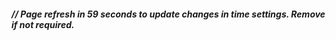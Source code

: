 <!-- CTFd countdown start -->
<h5 class="text-center">
<p id="ctfd"></p>
  // Page refresh in 59 seconds to update changes in time settings. Remove if not required.
<meta http-equiv="refresh" content="59" />
<script>
  // Set the date and time for both countdowns
  var countDownDate1 = new Date("{{ctf_start}}").getTime();
  var countDownDate2 = new Date("{{ctf_end}}").getTime();
  var currentCountdown = countDownDate1; // Start with first countdown
  var countdownText = document.getElementById("ctfd");

  function updateCountdown() {
    // Get today's date and time
    var now = new Date().getTime();
    
    // Find the distance between now and the current countdown date
    var distance = currentCountdown - now;
    
    // Time calculations for days, hours, minutes, and seconds
    var days = Math.floor(distance / (1000 * 60 * 60 * 24));
    var hours = Math.floor((distance % (1000 * 60 * 60 * 24)) / (1000 * 60 * 60));
    var minutes = Math.floor((distance % (1000 * 60 * 60)) / (1000 * 60));
    var seconds = Math.floor((distance % (1000 * 60)) / 1000);
    
    // Output the result with additional text based on current countdown
    var countdownPrefix = (currentCountdown === countDownDate1) ? "CTF will start in " : "CTF will end in ";
    
    if (distance > 0) {
      // Display normal countdown if time is positive
      if (days > 0) {
        countdownText.textContent = countdownPrefix + `${days} days ${hours}h ${minutes}m ${seconds}s`;
      } else {
        countdownText.textContent = countdownPrefix + `${hours}h ${minutes}m ${seconds}s`;
      }
    } else {
      // Show message when countdown is negative
      countdownText.textContent = "Wait for the next announcement!";
      
      // Switch to the other countdown immediately after displaying the message
      currentCountdown = (currentCountdown === countDownDate1) ? countDownDate2 : countDownDate1;
    }
  }

  // Update the countdown every 1 second
  var x = setInterval(updateCountdown, 1000);
</script>



